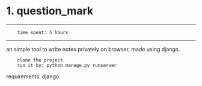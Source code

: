 # 1. question_mark
---
        time spent: 5 hours
---

an simple tool to write notes privately on browser, made using django.

        clone the project
        run it by: python manage.py runserver

requirements: django

